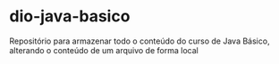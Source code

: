 # dio-java-basico
Repositório para armazenar todo o conteúdo do curso de Java Básico, alterando o conteúdo de um arquivo de forma local
